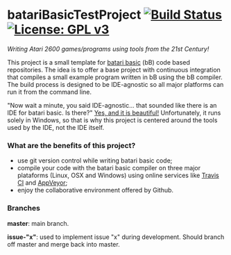 # batariBasicTestProject [![Build Status](https://travis-ci.org/benvenutti/batariBasicTestProject.svg?branch=master)](https://travis-ci.org/benvenutti/batariBasicTestProject) [![License: GPL v3](https://img.shields.io/badge/License-GPL%20v3-blue.svg)](http://www.gnu.org/licenses/gpl-3.0)

*Writing Atari 2600 games/programs using tools from the 21st Century!*

This project is a small template for [batari basic](http://bataribasic.com/) (bB) code based repositories. The idea is to offer a base project with continuous integration that compiles a small example program written in bB using the bB compiler. The build process is designed to be IDE-agnostic so all major platforms can run it from the command line.

"Now wait a minute, you said IDE-agnostic... that sounded like there is an IDE for batari basic. Is there?" [Yes, and it is beautiful!](http://atariage.com/forums/topic/123849-visual-bb-10-a-new-ide-for-batari-basic/) Unfortunately, it runs solely in Windows, so that is why this project is centered around the tools used by the IDE, not the IDE itself.

### What are the benefits of this project?

- use git version control while writing batari basic code;
- compile your code with the batari basic compiler on three major plataforms (Linux, OSX and Windows) using online services like [Travis CI](https://travis-ci.org/) and [AppVeyor](https://www.appveyor.com/);
- enjoy the collaborative environment offered by Github.

### Branches

**master**: main branch.

**issue-"x"**: used to implement issue "x" during development. Should branch off master and merge back into master.

